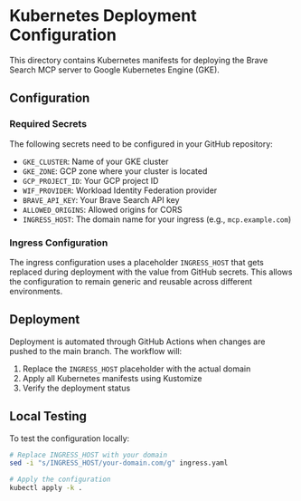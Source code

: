 # Kubernetes Deployment Configuration

This directory contains Kubernetes manifests for deploying the Brave Search MCP server to Google Kubernetes Engine (GKE).

## Configuration

### Required Secrets

The following secrets need to be configured in your GitHub repository:

- `GKE_CLUSTER`: Name of your GKE cluster
- `GKE_ZONE`: GCP zone where your cluster is located
- `GCP_PROJECT_ID`: Your GCP project ID
- `WIF_PROVIDER`: Workload Identity Federation provider
- `BRAVE_API_KEY`: Your Brave Search API key
- `ALLOWED_ORIGINS`: Allowed origins for CORS
- `INGRESS_HOST`: The domain name for your ingress (e.g., `mcp.example.com`)

### Ingress Configuration

The ingress configuration uses a placeholder `INGRESS_HOST` that gets replaced during deployment with the value from GitHub secrets. This allows the configuration to remain generic and reusable across different environments.

## Deployment

Deployment is automated through GitHub Actions when changes are pushed to the main branch. The workflow will:

1. Replace the `INGRESS_HOST` placeholder with the actual domain
2. Apply all Kubernetes manifests using Kustomize
3. Verify the deployment status

## Local Testing

To test the configuration locally:

```bash
# Replace INGRESS_HOST with your domain
sed -i "s/INGRESS_HOST/your-domain.com/g" ingress.yaml

# Apply the configuration
kubectl apply -k .
```